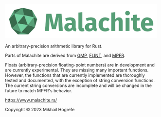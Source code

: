 <img width="500" src="docs/assets/logo-and-name.svg" alt="Logo">

An arbitrary-precision arithmetic library for Rust.

Parts of Malachite are derived from [GMP](https://gmplib.org/),
[FLINT](https://www.flintlib.org/), and [MPFR](https://www.mpfr.org/).

Floats (arbitrary-precision floating-point numbers) are in development and are currently
experimental. They are missing many important functions. However, the functions that are currently
implemented are thoroughly tested and documented, with the exception of string conversion
functions. The current string conversions are incomplete and will be changed in the future to
match MPFR's behavior.

<https://www.malachite.rs/>

Copyright © 2023 Mikhail Hogrefe
